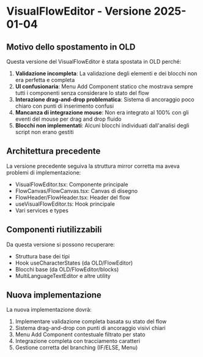 # VisualFlowEditor - Versione 2025-01-04

## Motivo dello spostamento in OLD

Questa versione del VisualFlowEditor è stata spostata in OLD perché:

1. **Validazione incompleta**: La validazione degli elementi e dei blocchi non era perfetta e completa
2. **UI confusionaria**: Menu Add Component statico che mostrava sempre tutti i componenti senza considerare lo stato del flow
3. **Interazione drag-and-drop problematica**: Sistema di ancoraggio poco chiaro con punti di inserimento confusi
4. **Mancanza di integrazione mouse**: Non era integrato al 100% con gli eventi del mouse per drag and drop fluido
5. **Blocchi non implementati**: Alcuni blocchi individuati dall'analisi degli script non erano gestiti

## Architettura precedente

La versione precedente seguiva la struttura mirror corretta ma aveva problemi di implementazione:
- VisualFlowEditor.tsx: Componente principale
- FlowCanvas/FlowCanvas.tsx: Canvas di disegno
- FlowHeader/FlowHeader.tsx: Header del flow
- useVisualFlowEditor.ts: Hook principale
- Vari services e types

## Componenti riutilizzabili

Da questa versione si possono recuperare:
- Struttura base dei tipi
- Hook useCharacterStates (da OLD/FlowEditor)
- Blocchi base (da OLD/FlowEditor/blocks)
- MultiLanguageTextEditor e altre utility

## Nuova implementazione

La nuova implementazione dovrà:
1. Implementare validazione completa basata su stato del flow
2. Sistema drag-and-drop con punti di ancoraggio visivi chiari
3. Menu Add Component contestuale filtrato per stato
4. Integrazione completa con tracciamento caratteri
5. Gestione corretta del branching (IF/ELSE, Menu)